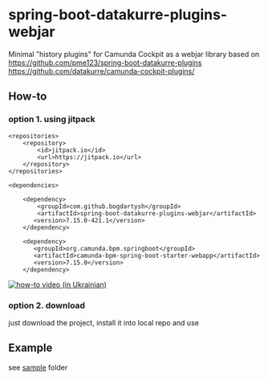# spring-boot-datakurre-plugins-webjar
Minimal "history plugins" for Camunda Cockpit as a webjar library
based on https://github.com/pme123/spring-boot-datakurre-plugins https://github.com/datakurre/camunda-cockpit-plugins/
## How-to
### option 1. using jitpack
    <repositories>
        <repository>
            <id>jitpack.io</id>
            <url>https://jitpack.io</url>
        </repository>
    </repositories>
    
    <dependencies>
    
        <dependency>
            <groupId>com.github.bogdartysh</groupId>
            <artifactId>spring-boot-datakurre-plugins-webjar</artifactId>
           <version>7.15.0-421.1</version>
        </dependency>
    
        <dependency>
           <groupId>org.camunda.bpm.springboot</groupId>
           <artifactId>camunda-bpm-spring-boot-starter-webapp</artifactId>
           <version>7.15.0</version>
        </dependency>
        
[![how-to video (in Ukrainian)](https://img.youtube.com/vi/iKASk6JJKIs/0.jpg)](https://www.youtube.com/watch?v=iKASk6JJKIs)
    
### option 2. download
just download  the project, install it into local repo and use
## Example

see [sample](https://github.com/bogdartysh/spring-boot-datakurre-plugins-webjar/tree/main/sample/camunda-euler) folder
